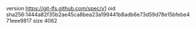 version https://git-lfs.github.com/spec/v1
oid sha256:1444a82f35b2ae45ca8bea23a199441b8adb6e73d59d78e15bfebe471eee9817
size 4062

